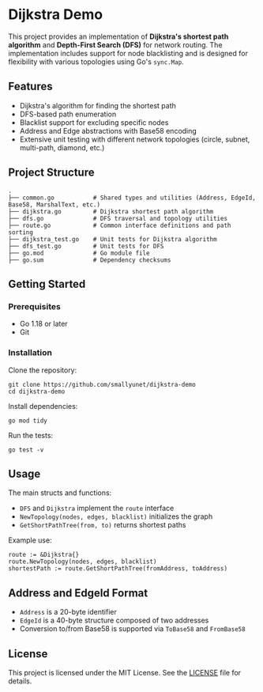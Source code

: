 # Dijkstra Demo

This project provides an implementation of **Dijkstra's shortest path algorithm** and **Depth-First Search (DFS)** for network routing. The implementation includes support for node blacklisting and is designed for flexibility with various topologies using Go's `sync.Map`.

## Features

- Dijkstra's algorithm for finding the shortest path
- DFS-based path enumeration
- Blacklist support for excluding specific nodes
- Address and Edge abstractions with Base58 encoding
- Extensive unit testing with different network topologies (circle, subnet, multi-path, diamond, etc.)

## Project Structure

```
.
├── common.go           # Shared types and utilities (Address, EdgeId, Base58, MarshalText, etc.)
├── dijkstra.go         # Dijkstra shortest path algorithm
├── dfs.go              # DFS traversal and topology utilities
├── route.go            # Common interface definitions and path sorting
├── dijkstra_test.go    # Unit tests for Dijkstra algorithm
├── dfs_test.go         # Unit tests for DFS
├── go.mod              # Go module file
├── go.sum              # Dependency checksums
```

## Getting Started

### Prerequisites

- Go 1.18 or later
- Git

### Installation

Clone the repository:

```
git clone https://github.com/smallyunet/dijkstra-demo
cd dijkstra-demo
```

Install dependencies:

```
go mod tidy
```

Run the tests:

```
go test -v
```

## Usage

The main structs and functions:

- `DFS` and `Dijkstra` implement the `route` interface
- `NewTopology(nodes, edges, blacklist)` initializes the graph
- `GetShortPathTree(from, to)` returns shortest paths

Example use:

```
route := &Dijkstra{}
route.NewTopology(nodes, edges, blacklist)
shortestPath := route.GetShortPathTree(fromAddress, toAddress)
```

## Address and EdgeId Format

- `Address` is a 20-byte identifier
- `EdgeId` is a 40-byte structure composed of two addresses
- Conversion to/from Base58 is supported via `ToBase58` and `FromBase58`

## License

This project is licensed under the MIT License. See the [LICENSE](LICENSE) file for details.

